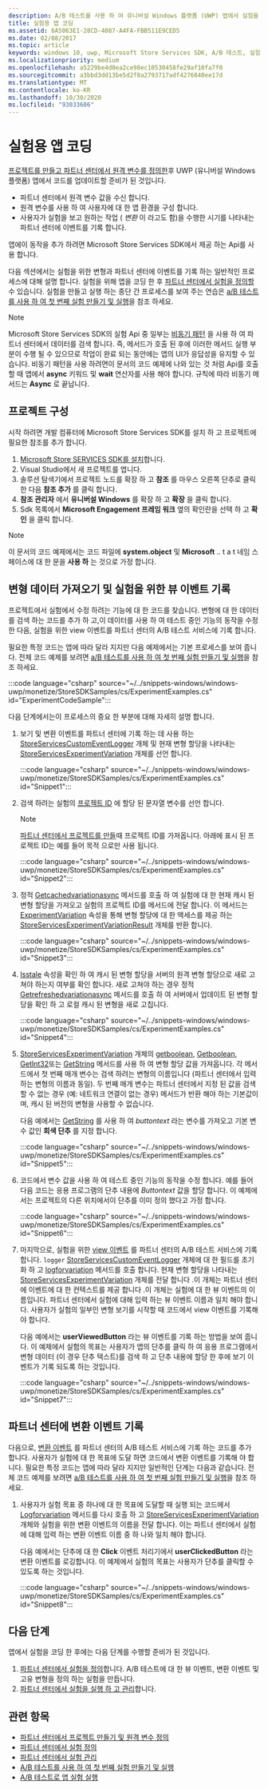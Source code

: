 ```yaml
---
description: A/B 테스트를 사용 하 여 유니버설 Windows 플랫폼 (UWP) 앱에서 실험을 실행 하려면 앱에서 실험을 코딩 해야 합니다.
title: 실험용 앱 코딩
ms.assetid: 6A5063E1-28CD-4087-A4FA-FBB511E9CED5
ms.date: 02/08/2017
ms.topic: article
keywords: windows 10, uwp, Microsoft Store Services SDK, A/B 테스트, 실험
ms.localizationpriority: medium
ms.openlocfilehash: a5229be4d0ea2ce98ec10530458fe29af10fa7f0
ms.sourcegitcommit: a3bbd3dd13be5d2f8a2793717adf4276840ee17d
ms.translationtype: MT
ms.contentlocale: ko-KR
ms.lasthandoff: 10/30/2020
ms.locfileid: "93033606"
---
```

# <a name="code-your-app-for-experimentation"></a>실험용 앱 코딩

[프로젝트를 만들고 파트너 센터에서 원격 변수를 정의한](create-a-project-and-define-remote-variables-in-the-dev-center-dashboard.md)후 UWP (유니버설 Windows 플랫폼) 앱에서 코드를 업데이트할 준비가 된 것입니다.
* 파트너 센터에서 원격 변수 값을 수신 합니다.
* 원격 변수를 사용 하 여 사용자에 대 한 앱 환경을 구성 합니다.
* 사용자가 실험을 보고 원하는 작업 ( *변환* 이 라고도 함)을 수행한 시기를 나타내는 파트너 센터에 이벤트를 기록 합니다.

앱에이 동작을 추가 하려면 Microsoft Store Services SDK에서 제공 하는 Api를 사용 합니다.

다음 섹션에서는 실험을 위한 변형과 파트너 센터에 이벤트를 기록 하는 일반적인 프로세스에 대해 설명 합니다. 실험을 위해 앱을 코딩 한 후 [파트너 센터에서 실험을 정의할](define-your-experiment-in-the-dev-center-dashboard.md)수 있습니다. 실험을 만들고 실행 하는 종단 간 프로세스를 보여 주는 연습은 [a/B 테스트를 사용 하 여 첫 번째 실험 만들기 및 실행](create-and-run-your-first-experiment-with-a-b-testing.md)을 참조 하세요.

> [!NOTE]
> Microsoft Store Services SDK의 실험 Api 중 일부는 [비동기 패턴](../threading-async/asynchronous-programming-universal-windows-platform-apps.md) 을 사용 하 여 파트너 센터에서 데이터를 검색 합니다. 즉, 메서드가 호출 된 후에 이러한 메서드 실행 부분이 수행 될 수 있으므로 작업이 완료 되는 동안에는 앱의 UI가 응답성을 유지할 수 있습니다. 비동기 패턴을 사용 하려면이 문서의 코드 예제에 나와 있는 것 처럼 Api를 호출할 때 앱에서 **async** 키워드 및 **wait** 연산자를 사용 해야 합니다. 규칙에 따라 비동기 메서드는 **Async** 로 끝납니다.

## <a name="configure-your-project"></a>프로젝트 구성

시작 하려면 개발 컴퓨터에 Microsoft Store Services SDK를 설치 하 고 프로젝트에 필요한 참조를 추가 합니다.

1. [Microsoft Store SERVICES SDK를 설치](microsoft-store-services-sdk.md#install-the-sdk)합니다.
2. Visual Studio에서 새 프로젝트를 엽니다.
3. 솔루션 탐색기에서 프로젝트 노드를 확장 하 고 **참조** 를 마우스 오른쪽 단추로 클릭 한 다음 **참조 추가** 를 클릭 합니다.
3. **참조 관리자** 에서 **유니버설 Windows** 를 확장 하 고 **확장** 을 클릭 합니다.
4. Sdk 목록에서 **Microsoft Engagement 프레임 워크** 옆의 확인란을 선택 하 고 **확인** 을 클릭 합니다.

> [!NOTE]
> 이 문서의 코드 예제에서는 코드 파일에 **system.object** 및 **Microsoft** .. t a t 네임 스페이스에 대 한 문을 **사용 하** 는 것으로 가정 합니다.

## <a name="get-variation-data-and-log-the-view-event-for-your-experiment"></a>변형 데이터 가져오기 및 실험을 위한 뷰 이벤트 기록

프로젝트에서 실험에서 수정 하려는 기능에 대 한 코드를 찾습니다. 변형에 대 한 데이터를 검색 하는 코드를 추가 하 고,이 데이터를 사용 하 여 테스트 중인 기능의 동작을 수정한 다음, 실험을 위한 view 이벤트를 파트너 센터의 A/B 테스트 서비스에 기록 합니다.

필요한 특정 코드는 앱에 따라 달라 지지만 다음 예제에서는 기본 프로세스를 보여 줍니다. 전체 코드 예제를 보려면 [a/B 테스트를 사용 하 여 첫 번째 실험 만들기 및 실행](create-and-run-your-first-experiment-with-a-b-testing.md)을 참조 하세요.

:::code language="csharp" source="~/../snippets-windows/windows-uwp/monetize/StoreSDKSamples/cs/ExperimentExamples.cs" id="ExperimentCodeSample":::

다음 단계에서는이 프로세스의 중요 한 부분에 대해 자세히 설명 합니다.

1. 보기 및 변환 이벤트를 파트너 센터에 기록 하는 데 사용 하는 [StoreServicesCustomEventLogger](/uwp/api/microsoft.services.store.engagement.storeservicescustomeventlogger) 개체 및 현재 변형 할당을 나타내는 [StoreServicesExperimentVariation](/uwp/api/microsoft.services.store.engagement.storeservicesexperimentvariation) 개체를 선언 합니다.

    :::code language="csharp" source="~/../snippets-windows/windows-uwp/monetize/StoreSDKSamples/cs/ExperimentExamples.cs" id="Snippet1":::

2. 검색 하려는 실험의 [프로젝트 ID](run-app-experiments-with-a-b-testing.md#terms) 에 할당 된 문자열 변수를 선언 합니다.
    > [!NOTE]
    > [파트너 센터에서 프로젝트를 만들](create-a-project-and-define-remote-variables-in-the-dev-center-dashboard.md)때 프로젝트 ID를 가져옵니다. 아래에 표시 된 프로젝트 ID는 예를 들어 목적 으로만 사용 됩니다.

    :::code language="csharp" source="~/../snippets-windows/windows-uwp/monetize/StoreSDKSamples/cs/ExperimentExamples.cs" id="Snippet2":::

3. 정적 [Getcachedvariationasync](/uwp/api/microsoft.services.store.engagement.storeservicesexperimentvariation.getcachedvariationasync) 메서드를 호출 하 여 실험에 대 한 현재 캐시 된 변형 할당을 가져오고 실험의 프로젝트 ID를 메서드에 전달 합니다. 이 메서드는 [ExperimentVariation](/uwp/api/microsoft.services.store.engagement.storeservicesexperimentvariationresult.experimentvariation) 속성을 통해 변형 할당에 대 한 액세스를 제공 하는 [StoreServicesExperimentVariationResult](/uwp/api/microsoft.services.store.engagement.storeservicesexperimentvariationresult) 개체를 반환 합니다.

    :::code language="csharp" source="~/../snippets-windows/windows-uwp/monetize/StoreSDKSamples/cs/ExperimentExamples.cs" id="Snippet3":::

4. [Isstale](/uwp/api/microsoft.services.store.engagement.storeservicesexperimentvariation.isstale) 속성을 확인 하 여 캐시 된 변형 할당을 서버의 원격 변형 할당으로 새로 고쳐야 하는지 여부를 확인 합니다. 새로 고쳐야 하는 경우 정적 [Getrefreshedvariationasync](/uwp/api/microsoft.services.store.engagement.storeservicesexperimentvariation.getrefreshedvariationasync) 메서드를 호출 하 여 서버에서 업데이트 된 변형 할당을 확인 하 고 로컬 캐시 된 변형을 새로 고칩니다.

    :::code language="csharp" source="~/../snippets-windows/windows-uwp/monetize/StoreSDKSamples/cs/ExperimentExamples.cs" id="Snippet4":::

5. [StoreServicesExperimentVariation](/uwp/api/microsoft.services.store.engagement.storeservicesexperimentvariation) 개체의 [getboolean](/uwp/api/microsoft.services.store.engagement.storeservicesexperimentvariation.getboolean), [Getboolean](/uwp/api/microsoft.services.store.engagement.storeservicesexperimentvariation.getdouble), [GetInt32](/uwp/api/microsoft.services.store.engagement.storeservicesexperimentvariation.getint32)또는 [GetString](/uwp/api/microsoft.services.store.engagement.storeservicesexperimentvariation.getstring) 메서드를 사용 하 여 변형 할당 값을 가져옵니다. 각 메서드에서 첫 번째 매개 변수는 검색 하려는 변형의 이름입니다 (파트너 센터에서 입력 하는 변형의 이름과 동일). 두 번째 매개 변수는 파트너 센터에서 지정 된 값을 검색할 수 없는 경우 (예: 네트워크 연결이 없는 경우) 메서드가 반환 해야 하는 기본값이 며, 캐시 된 버전의 변형을 사용할 수 없습니다.

    다음 예에서는 [GetString](/uwp/api/microsoft.services.store.engagement.storeservicesexperimentvariation.getstring) 를 사용 하 여 *buttontext* 라는 변수를 가져오고 기본 변수 값인 **회색 단추** 를 지정 합니다.

    :::code language="csharp" source="~/../snippets-windows/windows-uwp/monetize/StoreSDKSamples/cs/ExperimentExamples.cs" id="Snippet5":::

6. 코드에서 변수 값을 사용 하 여 테스트 중인 기능의 동작을 수정 합니다. 예를 들어 다음 코드는 응용 프로그램의 단추 내용에 *Buttontext* 값을 할당 합니다. 이 예제에서는 프로젝트의 다른 위치에서이 단추를 이미 정의 했다고 가정 합니다.

    :::code language="csharp" source="~/../snippets-windows/windows-uwp/monetize/StoreSDKSamples/cs/ExperimentExamples.cs" id="Snippet6":::

7. 마지막으로, 실험을 위한 [view 이벤트](run-app-experiments-with-a-b-testing.md#terms) 를 파트너 센터의 A/B 테스트 서비스에 기록 합니다. ```logger``` [StoreServicesCustomEventLogger](/uwp/api/microsoft.services.store.engagement.storeservicescustomeventlogger) 개체에 대 한 필드를 초기화 하 고 [logforvariation](/uwp/api/microsoft.services.store.engagement.storeservicescustomeventlogger.logforvariation) 메서드를 호출 합니다. 현재 변형 할당을 나타내는 [StoreServicesExperimentVariation](/uwp/api/microsoft.services.store.engagement.storeservicesexperimentvariation) 개체를 전달 합니다 .이 개체는 파트너 센터에 이벤트에 대 한 컨텍스트를 제공 합니다 .이 개체는 실험에 대 한 뷰 이벤트의 이름입니다. 파트너 센터에서 실험에 대해 입력 하는 뷰 이벤트 이름과 일치 해야 합니다. 사용자가 실험의 일부인 변형 보기를 시작할 때 코드에서 view 이벤트를 기록해 야 합니다.

    다음 예에서는 **userViewedButton** 라는 뷰 이벤트를 기록 하는 방법을 보여 줍니다. 이 예제에서 실험의 목표는 사용자가 앱의 단추를 클릭 하 여 응용 프로그램에서 변형 데이터 (이 경우 단추 텍스트)를 검색 하 고 단추 내용에 할당 한 후에 보기 이벤트가 기록 되도록 하는 것입니다.

    :::code language="csharp" source="~/../snippets-windows/windows-uwp/monetize/StoreSDKSamples/cs/ExperimentExamples.cs" id="Snippet7":::

## <a name="log-conversion-events-to-partner-center"></a>파트너 센터에 변환 이벤트 기록

다음으로, [변환 이벤트](run-app-experiments-with-a-b-testing.md#terms) 를 파트너 센터의 A/B 테스트 서비스에 기록 하는 코드를 추가 합니다. 사용자가 실험에 대 한 목표에 도달 하면 코드에서 변환 이벤트를 기록해 야 합니다. 필요한 특정 코드는 앱에 따라 달라 지지만 일반적인 단계는 다음과 같습니다. 전체 코드 예제를 보려면 [a/B 테스트를 사용 하 여 첫 번째 실험 만들기 및 실행](create-and-run-your-first-experiment-with-a-b-testing.md)을 참조 하세요.

1. 사용자가 실험 목표 중 하나에 대 한 목표에 도달할 때 실행 되는 코드에서 [Logforvariation](/uwp/api/microsoft.services.store.engagement.storeservicescustomeventlogger.logforvariation) 메서드를 다시 호출 하 고 [StoreServicesExperimentVariation](/uwp/api/microsoft.services.store.engagement.storeservicesexperimentvariation) 개체와 실험을 위한 변환 이벤트의 이름을 전달 합니다. 이는 파트너 센터에서 실험에 대해 입력 하는 변환 이벤트 이름 중 하 나와 일치 해야 합니다.

    다음 예에서는 단추에 대 한 **Click** 이벤트 처리기에서 **userClickedButton** 라는 변환 이벤트를 로깅합니다. 이 예제에서 실험의 목표는 사용자가 단추를 클릭할 수 있도록 하는 것입니다.

    :::code language="csharp" source="~/../snippets-windows/windows-uwp/monetize/StoreSDKSamples/cs/ExperimentExamples.cs" id="Snippet8":::

## <a name="next-steps"></a>다음 단계

앱에서 실험을 코딩 한 후에는 다음 단계를 수행할 준비가 된 것입니다.
1. [파트너 센터에서 실험을 정의](define-your-experiment-in-the-dev-center-dashboard.md)합니다. A/B 테스트에 대 한 뷰 이벤트, 변환 이벤트 및 고유 변형을 정의 하는 실험을 만듭니다.
2. [파트너 센터에서 실험을 실행 하 고 관리](manage-your-experiment.md)합니다.


## <a name="related-topics"></a>관련 항목

* [파트너 센터에서 프로젝트 만들기 및 원격 변수 정의](create-a-project-and-define-remote-variables-in-the-dev-center-dashboard.md)
* [파트너 센터에서 실험 정의](define-your-experiment-in-the-dev-center-dashboard.md)
* [파트너 센터에서 실험 관리](manage-your-experiment.md)
* [A/B 테스트를 사용 하 여 첫 번째 실험 만들기 및 실행](create-and-run-your-first-experiment-with-a-b-testing.md)
* [A/B 테스트로 앱 실험 실행](run-app-experiments-with-a-b-testing.md)
